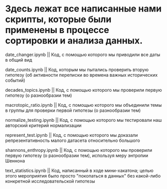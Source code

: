 # Здесь лежат все написанные нами скрипты, которые были применены в процессе сортировки и анализа данных.
date_changer.ipynb || Код, с помощью которого мы приводили все даты в общий вид

date_counts.ipynb || Код, которым мы пытались проверить вторую гипотезу (об активности переписки во времена важных исторических событий)

decades_topics.ipynb || Код, с помощью которого мы проверили первую гипотезу (о разнообразии тем)

macrotopic_ratio.ipynb || Код, с помощью которого мы объединили темы в группы для проверки первой гипотезы (о разнообразии тем)

normalize_testing.ipynb || Код, с помощью которого мы тестировали наш авторский критерий нормализации

represent_test.ipynb || Код, с помощью которого мы доказали репрезентативность малого датасета относительно большого

shannons_enthropy.ipynb || Код, с помощью которого мы проверили первую гипотезу (о разнообразии тем), используя меру энтропии Шеннона

text_statistics.ipynb || Код, написанный в ходе мини-хакатона; целью этого мероприятия было просто "покопаться в данных" без какой-либо конкретной исследовательской гипотезы
